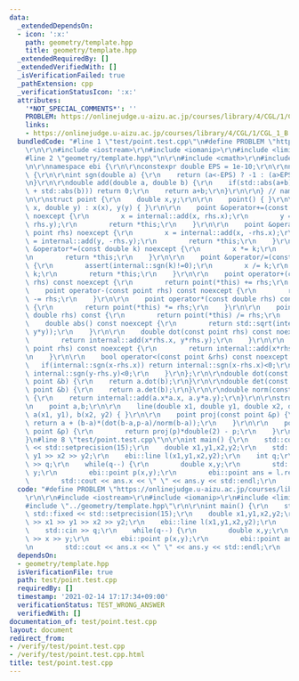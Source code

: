 ```yaml
---
data:
  _extendedDependsOn:
  - icon: ':x:'
    path: geometry/template.hpp
    title: geometry/template.hpp
  _extendedRequiredBy: []
  _extendedVerifiedWith: []
  _isVerificationFailed: true
  _pathExtension: cpp
  _verificationStatusIcon: ':x:'
  attributes:
    '*NOT_SPECIAL_COMMENTS*': ''
    PROBLEM: https://onlinejudge.u-aizu.ac.jp/courses/library/4/CGL/1/CGL_1_B
    links:
    - https://onlinejudge.u-aizu.ac.jp/courses/library/4/CGL/1/CGL_1_B
  bundledCode: "#line 1 \"test/point.test.cpp\"\n#define PROBLEM \"https://onlinejudge.u-aizu.ac.jp/courses/library/4/CGL/1/CGL_1_B\"\
    \r\n\r\n#include <iostream>\r\n#include <iomanip>\r\n#include <limits>\r\n\r\n\
    #line 2 \"geometry/template.hpp\"\n\r\n#include <cmath>\r\n#include <cassert>\r\
    \n\r\nnamespace ebi {\r\n\r\nconstexpr double EPS = 1e-10;\r\n\r\nnamespace internal\
    \ {\r\n\r\nint sgn(double a) {\r\n    return (a<-EPS) ? -1 : (a>EPS) ? 1 : 0;\r\
    \n}\r\n\r\ndouble add(double a, double b) {\r\n    if(std::abs(a+b) < EPS*(std::abs(a)\
    \ + std::abs(b))) return 0;\r\n    return a+b;\r\n}\r\n\r\n} // namespace internal\r\
    \n\r\nstruct point {\r\n    double x,y;\r\n\r\n    point() { }\r\n\r\n    point(double\
    \ x, double y) : x(x), y(y) { }\r\n\r\n    point &operator+=(const point rhs)\
    \ noexcept {\r\n        x = internal::add(x, rhs.x);\r\n        y = internal::add(y,\
    \ rhs.y);\r\n        return *this;\r\n    }\r\n\r\n    point &operator-=(const\
    \ point rhs) noexcept {\r\n        x = internal::add(x, -rhs.x);\r\n        y\
    \ = internal::add(y, -rhs.y);\r\n        return *this;\r\n    }\r\n\r\n    point\
    \ &operator*=(const double k) noexcept {\r\n        x *= k;\r\n        y *= k;\r\
    \n        return *this;\r\n    }\r\n\r\n    point &operator/=(const double k)\
    \ {\r\n        assert(internal::sgn(k)!=0);\r\n        x /= k;\r\n        y /=\
    \ k;\r\n        return *this;\r\n    }\r\n\r\n    point operator+(const point\
    \ rhs) const noexcept {\r\n        return point(*this) += rhs;\r\n    }\r\n\r\n\
    \    point operator-(const point rhs) const noexcept {\r\n        return point(*this)\
    \ -= rhs;\r\n    }\r\n\r\n    point operator*(const double rhs) const noexcept\
    \ {\r\n        return point(*this) *= rhs;\r\n    }\r\n\r\n    point operator/(const\
    \ double rhs) const {\r\n        return point(*this) /= rhs;\r\n    }\r\n\r\n\
    \    double abs() const noexcept {\r\n        return std::sqrt(internal::add(x*x,\
    \ y*y));\r\n    }\r\n\r\n    double dot(const point rhs) const noexcept {\r\n\
    \        return internal::add(x*rhs.x, y*rhs.y);\r\n    }\r\n\r\n    double det(const\
    \ point rhs) const noexcept {\r\n        return internal::add(x*rhs.y, -y*rhs.x);\r\
    \n    }\r\n\r\n    bool operator<(const point &rhs) const noexcept {\r\n     \
    \   if(internal::sgn(x-rhs.x)) return internal::sgn(x-rhs.x)<0;\r\n        return\
    \ internal::sgn(y-rhs.y)<0;\r\n    }\r\n};\r\n\r\ndouble dot(const point &a, const\
    \ point &b) {\r\n    return a.dot(b);\r\n}\r\n\r\ndouble det(const point &a, const\
    \ point &b) {\r\n    return a.det(b);\r\n}\r\n\r\ndouble norm(const point &a)\
    \ {\r\n    return internal::add(a.x*a.x, a.y*a.y);\r\n}\r\n\r\nstruct line {\r\
    \n    point a,b;\r\n\r\n    line(double x1, double y1, double x2, double y2) :\
    \ a(x1, y1), b(x2, y2) { }\r\n\r\n    point proj(const point &p) {\r\n       \
    \ return a + (b-a)*(dot(b-a,p-a)/norm(b-a));\r\n    }\r\n\r\n    point relf(const\
    \ point &p) {\r\n        return proj(p)*double(2) - p;\r\n    }\r\n};\r\n\r\n\
    }\n#line 8 \"test/point.test.cpp\"\n\r\nint main() {\r\n    std::cout << std::fixed\
    \ << std::setprecision(15);\r\n    double x1,y1,x2,y2;\r\n    std::cin >> x1 >>\
    \ y1 >> x2 >> y2;\r\n    ebi::line l(x1,y1,x2,y2);\r\n    int q;\r\n    std::cin\
    \ >> q;\r\n    while(q--) {\r\n        double x,y;\r\n        std::cin >> x >>\
    \ y;\r\n        ebi::point p(x,y);\r\n        ebi::point ans = l.relf(p);\r\n\
    \        std::cout << ans.x << \" \" << ans.y << std::endl;\r\n    }\r\n}\n"
  code: "#define PROBLEM \"https://onlinejudge.u-aizu.ac.jp/courses/library/4/CGL/1/CGL_1_B\"\
    \r\n\r\n#include <iostream>\r\n#include <iomanip>\r\n#include <limits>\r\n\r\n\
    #include \"../geometry/template.hpp\"\r\n\r\nint main() {\r\n    std::cout <<\
    \ std::fixed << std::setprecision(15);\r\n    double x1,y1,x2,y2;\r\n    std::cin\
    \ >> x1 >> y1 >> x2 >> y2;\r\n    ebi::line l(x1,y1,x2,y2);\r\n    int q;\r\n\
    \    std::cin >> q;\r\n    while(q--) {\r\n        double x,y;\r\n        std::cin\
    \ >> x >> y;\r\n        ebi::point p(x,y);\r\n        ebi::point ans = l.relf(p);\r\
    \n        std::cout << ans.x << \" \" << ans.y << std::endl;\r\n    }\r\n}"
  dependsOn:
  - geometry/template.hpp
  isVerificationFile: true
  path: test/point.test.cpp
  requiredBy: []
  timestamp: '2021-02-14 17:17:34+09:00'
  verificationStatus: TEST_WRONG_ANSWER
  verifiedWith: []
documentation_of: test/point.test.cpp
layout: document
redirect_from:
- /verify/test/point.test.cpp
- /verify/test/point.test.cpp.html
title: test/point.test.cpp
---
```

